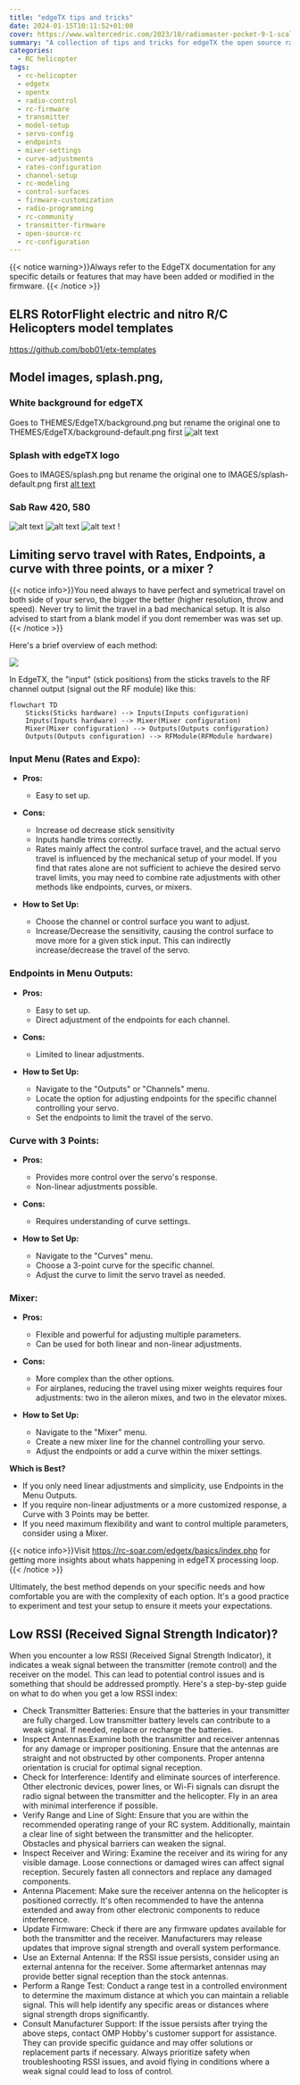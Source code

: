 ```yaml
---
title: "edgeTX tips and tricks"
date: 2024-01-15T10:11:52+01:00
cover: https://www.waltercedric.com/2023/10/radiomaster-pocket-9-1-scaled.webp
summary: "A collection of tips and tricks for edgeTX the open source radio control"
categories:
  - RC helicopter
tags:
  - rc-helicopter
  - edgetx
  - opentx
  - radio-control
  - rc-firmware
  - transmitter
  - model-setup
  - servo-config
  - endpoints
  - mixer-settings
  - curve-adjustments
  - rates-configuration
  - channel-setup
  - rc-modeling
  - control-surfaces
  - firmware-customization
  - radio-programming
  - rc-community
  - transmitter-firmware
  - open-source-rc
  - rc-configuration
---
```

{{< notice warning>}}Always refer to the EdgeTX documentation for any specific details or features that may have been added or modified in the firmware.
{{< /notice >}}


## ELRS RotorFlight electric and nitro R/C Helicopters model templates

https://github.com/bob01/etx-templates

## Model images, splash.png,

### White background for edgeTX
Goes to THEMES/EdgeTX/background.png but rename the original one to THEMES/EdgeTX/background-default.png first
![alt text](edgeTX/background.png)
[](/edgeTX/background.png)

### Splash with edgeTX logo
Goes to IMAGES/splash.png but rename the original one to IMAGES/splash-default.png first
[alt text](edgeTX/splash.png)
[](/edgeTX/splash.png)

### Sab Raw 420, 580
![alt text](edgeTX/raw420o.png) ![alt text](edgeTX/raw420y.png) ![alt text](edgeTX/raw580.png) !

## Limiting servo travel with Rates, Endpoints, a curve with three points, or a mixer ?

{{< notice info>}}You need always to have perfect and symetrical travel on both side of your servo, the bigger the better (higher resolution, throw and speed). Never try to limit the travel in a bad mechanical setup.
It is also advised to start from a blank model if you dont remember was was set up.
{{< /notice >}}

Here's a brief overview of each method:

![](https://www.waltercedric.com/2023/10/RC-Helicopter-Understanding-Transmitter-Flight-Controls--1024x533.webp)

In EdgeTX, the "input" (stick positions) from the sticks travels to the RF channel output (signal out the RF module) like this:

```mermaid
flowchart TD
    Sticks(Sticks hardware) --> Inputs(Inputs configuration)
    Inputs(Inputs hardware) --> Mixer(Mixer configuration)
    Mixer(Mixer configuration) --> Outputs(Outputs configuration)
    Outputs(Outputs configuration) --> RFModule(RFModule hardware)
```

### **Input Menu (Rates and Expo):**
- **Pros:**
    - Easy to set up.

- **Cons:**
    - Increase od decrease stick sensitivity
    - Inputs handle trims correctly.
    - Rates mainly affect the control surface travel, and the actual servo travel is influenced by the mechanical setup of your model. If you find that rates alone are not sufficient to achieve the desired servo travel limits, you may need to combine rate adjustments with other methods like endpoints, curves, or mixers.

- **How to Set Up:**
    - Choose the channel or control surface you want to adjust.
    - Increase/Decrease the sensitivity, causing the control surface to move more for a given stick input. This can indirectly  increase/decrease the travel of the servo.

### **Endpoints in Menu Outputs:**
- **Pros:**
    - Easy to set up.
    - Direct adjustment of the endpoints for each channel.
- **Cons:**
    - Limited to linear adjustments.

- **How to Set Up:**
    - Navigate to the "Outputs" or "Channels" menu.
    - Locate the option for adjusting endpoints for the specific channel controlling your servo.
    - Set the endpoints to limit the travel of the servo.

### **Curve with 3 Points:**
- **Pros:**
    - Provides more control over the servo's response.
    - Non-linear adjustments possible.
- **Cons:**
    - Requires understanding of curve settings.

- **How to Set Up:**
    - Navigate to the "Curves" menu.
    - Choose a 3-point curve for the specific channel.
    - Adjust the curve to limit the servo travel as needed.

### **Mixer:**
- **Pros:**
    - Flexible and powerful for adjusting multiple parameters.
    - Can be used for both linear and non-linear adjustments.
- **Cons:**
    - More complex than the other options.
    - For airplanes, reducing the travel using mixer weights requires four adjustments: two in the aileron mixes, and two in the elevator mixes.

- **How to Set Up:**
    - Navigate to the "Mixer" menu.
    - Create a new mixer line for the channel controlling your servo.
    - Adjust the endpoints or add a curve within the mixer settings.


**Which is Best?**

- If you only need linear adjustments and simplicity, use Endpoints in the Menu Outputs.
- If you require non-linear adjustments or a more customized response, a Curve with 3 Points may be better.
- If you need maximum flexibility and want to control multiple parameters, consider using a Mixer.

{{< notice info>}}Visit https://rc-soar.com/edgetx/basics/index.php for getting more insights about whats happening in edgeTX processing loop.
{{< /notice >}}

Ultimately, the best method depends on your specific needs and how comfortable you are with the complexity of each option. It's a good practice to experiment and test your setup to ensure it meets your expectations.

## Low RSSI (Received Signal Strength Indicator)?
When you encounter a low RSSI (Received Signal Strength Indicator), it indicates a weak signal between the transmitter (remote control) and the receiver on the model. This can lead to potential control issues and is something that should be addressed promptly. Here's a step-by-step guide on what to do when you get a low RSSI index:

* Check Transmitter Batteries:
Ensure that the batteries in your transmitter are fully charged. Low transmitter battery levels can contribute to a weak signal. If needed, replace or recharge the batteries.
* Inspect Antennas:Examine both the transmitter and receiver antennas for any damage or improper positioning. Ensure that the antennas are straight and not obstructed by other components. Proper antenna orientation is crucial for optimal signal reception.
* Check for Interference:
Identify and eliminate sources of interference. Other electronic devices, power lines, or Wi-Fi signals can disrupt the radio signal between the transmitter and the helicopter. Fly in an area with minimal interference if possible.
* Verify Range and Line of Sight:
Ensure that you are within the recommended operating range of your RC system. Additionally, maintain a clear line of sight between the transmitter and the helicopter. Obstacles and physical barriers can weaken the signal.
* Inspect Receiver and Wiring:
Examine the receiver and its wiring for any visible damage. Loose connections or damaged wires can affect signal reception. Securely fasten all connectors and replace any damaged components.
* Antenna Placement:
Make sure the receiver antenna on the helicopter is positioned correctly. It's often recommended to have the antenna extended and away from other electronic components to reduce interference.
* Update Firmware:
Check if there are any firmware updates available for both the transmitter and the receiver. Manufacturers may release updates that improve signal strength and overall system performance.
* Use an External Antenna:
If the RSSI issue persists, consider using an external antenna for the receiver. Some aftermarket antennas may provide better signal reception than the stock antennas.
* Perform a Range Test:
Conduct a range test in a controlled environment to determine the maximum distance at which you can maintain a reliable signal. This will help identify any specific areas or distances where signal strength drops significantly.
* Consult Manufacturer Support:
If the issue persists after trying the above steps, contact OMP Hobby's customer support for assistance. They can provide specific guidance and may offer solutions or replacement parts if necessary.
Always prioritize safety when troubleshooting RSSI issues, and avoid flying in conditions where a weak signal could lead to loss of control.
